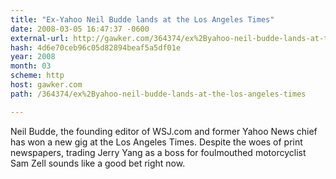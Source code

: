 ```yaml
---
title: "Ex-Yahoo Neil Budde lands at the Los Angeles Times"
date: 2008-03-05 16:47:37 -0600
external-url: http://gawker.com/364374/ex%2Byahoo-neil-budde-lands-at-the-los-angeles-times
hash: 4d6e70ceb96c05d82894beaf5a5df01e
year: 2008
month: 03
scheme: http
host: gawker.com
path: /364374/ex%2Byahoo-neil-budde-lands-at-the-los-angeles-times

---
```


Neil Budde, the founding editor of WSJ.com and former Yahoo News chief has won a new gig at the Los Angeles Times. Despite the woes of print newspapers, trading Jerry Yang as a boss for foulmouthed motorcyclist Sam Zell sounds like a good bet right now.
